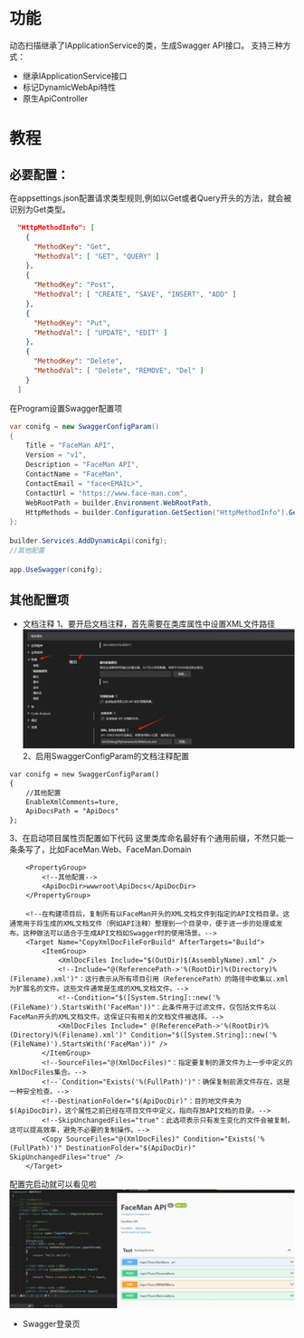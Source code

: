 # 功能
动态扫描继承了IApplicationService的类，生成Swagger API接口。
支持三种方式：
- 继承IApplicationService接口
- 标记DynamicWebApi特性
- 原生ApiController

# 教程
## 必要配置：
在appsettings.json配置请求类型规则,例如以Get或者Query开头的方法，就会被识别为Get类型。
```json
  "HttpMethodInfo": [
    {
      "MethodKey": "Get",
      "MethodVal": [ "GET", "QUERY" ]
    },
    {
      "MethodKey": "Post",
      "MethodVal": [ "CREATE", "SAVE", "INSERT", "ADD" ]
    },
    {
      "MethodKey": "Put",
      "MethodVal": [ "UPDATE", "EDIT" ]
    },
    {
      "MethodKey": "Delete",
      "MethodVal": [ "Delete", "REMOVE", "Del" ]
    }
  ]
```

在Program设置Swagger配置项
```csharp
var conifg = new SwaggerConfigParam()
{
    Title = "FaceMan API",
    Version = "v1",
    Description = "FaceMan API",
    ContactName = "FaceMan",
    ContactEmail = "face<EMAIL>",
    ContactUrl = "https://www.face-man.com",
    WebRootPath = builder.Environment.WebRootPath,
    HttpMethods = builder.Configuration.GetSection("HttpMethodInfo").Get<List<HttpMethodConfigure>>()
};

builder.Services.AddDynamicApi(conifg);
//其他配置

app.UseSwagger(conifg);

```

## 其他配置项
- 文档注释
1、要开启文档注释，首先需要在类库属性中设置XML文件路径
![image](https://github.com/faceman0814/picx-images-hosting/raw/master/20241121/image.77dl5lmgd7.webp)
2、启用SwaggerConfigParam的文档注释配置

```
var conifg = new SwaggerConfigParam()
{
    //其他配置
    EnableXmlComments=ture,
    ApiDocsPath = "ApiDocs"
};
```
3、在启动项目属性页配置如下代码
这里类库命名最好有个通用前缀，不然只能一条条写了，比如FaceMan.Web、FaceMan.Domain
```
    <PropertyGroup>
	    <!--其他配置-->
		<ApiDocDir>wwwroot\ApiDocs</ApiDocDir>
	</PropertyGroup>

	<!--在构建项目后，复制所有以FaceMan开头的XML文档文件到指定的API文档目录。这通常用于将生成的XML文档文件（例如API注释）整理到一个目录中，便于进一步的处理或发布。这种做法可以适合于生成API文档如Swagger时的使用场景。-->
	<Target Name="CopyXmlDocFileForBuild" AfterTargets="Build">
		<ItemGroup>
			<XmlDocFiles Include="$(OutDir)$(AssemblyName).xml" />
			<!--Include="@(ReferencePath->'%(RootDir)%(Directory)%(Filename).xml')"：这行表示从所有项目引用（ReferencePath）的路径中收集以.xml为扩展名的文件。这些文件通常是生成的XML文档文件。-->
			<!--Condition="$([System.String]::new('%(FileName)').StartsWith('FaceMan'))"：此条件用于过滤文件，仅包括文件名以FaceMan开头的XML文档文件。这保证只有相关的文档文件被选择。-->
			<XmlDocFiles Include=" @(ReferencePath->'%(RootDir)%(Directory)%(Filename).xml')" Condition="$([System.String]::new('%(FileName)').StartsWith('FaceMan'))" />
		</ItemGroup>
		<!--SourceFiles="@(XmlDocFiles)"：指定要复制的源文件为上一步中定义的XmlDocFiles集合。-->
		<!--`Condition="Exists('%(FullPath)')"：确保复制前源文件存在，这是一种安全检查。-->
		<!--DestinationFolder="$(ApiDocDir)"：目的地文件夹为$(ApiDocDir)，这个属性之前已经在项目文件中定义，指向存放API文档的目录。-->
		<!--SkipUnchangedFiles="true"：此选项表示只有发生变化的文件会被复制，这可以提高效率，避免不必要的复制操作。-->
		<Copy SourceFiles="@(XmlDocFiles)" Condition="Exists('%(FullPath)')" DestinationFolder="$(ApiDocDir)" SkipUnchangedFiles="true" />
	</Target>
```

配置完启动就可以看见啦
![image](https://github.com/faceman0814/picx-images-hosting/raw/master/20241121/image.m3sa3kzb.webp)

- Swagger登录页

